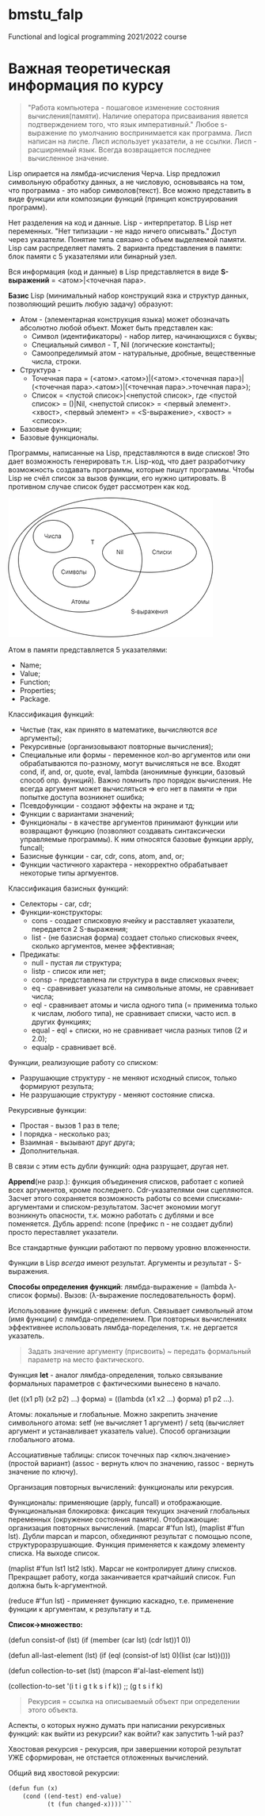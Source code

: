 # bmstu_falp
Functional and logical programming 2021/2022 course

# **Важная теоретическая информация по курсу**

> "Работа компьютера - пошаговое изменение состояния вычисления(памяти). Наличие оператора присваивания явяется подтверждением того, что язык императивный." Любое s-выражение по умолчанию воспринимается как программа.
> Лисп написан на лиспе. Лисп использует указатели, а не ссылки. Лисп - расширяемый язык. Всегда возвращается последнее вычисленное значение.
 
 Lisp опирается на лямбда-исчисления Черча. Lisp предложил символьную обработку данных, а не числовую, основываясь на том, что программа - это набор символов(текст). Все можно представить в виде функции или композиции функций (принцип конструирования программ). 
 
 Нет разделения на код и данные. Lisp - интерпретатор. В Lisp нет переменных. "Нет типизации - не надо ничего описывать." Доступ через указатели. Понятие типа связано с объем выделяемой памяти. Lisp сам распределяет память. 2 варианта представления в памяти: блок памяти с 5 указателями или бинарный узел.
 
 Вся информация (код и данные) в Lisp представляется в виде **S-выражений**  = <атом>|<точечная пара>. 
 
 **Базис** Lisp (минимальный набор конструкций язка и структур данных, позволяющий решить любую задачу) образуют: 
* Атом - (элементарная конструкция языка) может обозначать абсолютно любой объект. Может быть представлен как:
  + Символ (идентификаторы) - набор литер, начинающихся с буквы;
  + Специальный символ -  T, Nil (логические константы);
  + Самоопределимый атом - натуральные, дробные, вещественные числа, строки.
* Структура - 
  + Точечная пара = (<атом>.<атом>)|(<атом>.<точечная пара>)|(<точечная пара>.<атом>)|(<точечная пара>.>точечная пара>);
  + Список = <пустой список>|<непустой список>, где <пустой список> = ()|Nil, <непустой список> = <первый элемент>.<хвост>, <первый элемент> = <S-выражение>, <хвост> = <список>.
* Базовые функции;
* Базовые функционалы.

Программы, написанные на Lisp, представляются в виде списков! Это дает возможность генерировать т.н. Lisp-код, что дает разработчику возможность создавать программы, которые пишут программы. Чтобы Lisp не счёл список за вызов функции, его нужно цитировать. В противном случае список будет рассмотрен как код.

![Image alt](materials/pic_01.png)

Атом в памяти представляется 5 указателями:
* Name;
* Value;
* Function;
* Properties;
* Package.

Классификация функций:
* Чистые (так, как принято в математике, вычисляются *все* аргументы);
* Рекурсивные (организовывают повторные вычисления);
* Специальные или формы - переменное кол-во аргументов или они обрабатываются по-разному, могут вычисляться не все. Входят cond, if, and, or, quote, eval, lambda (анонимные функции, базовый способ опр. функций). Важно помнить про порядок вычисления. Не всегда аргумент может вычисляться => его нет в памяти => при попытке доступа возникнет ошибка;
* Псевдофункции - создают эффекты на экране и тд;
* Функции с вариантами значений;
* Функционалы - в качестве аргументов принимают функции или возвращают функцию (позволяют создавать синтаксически управляемые программы). К ним относятся базовые функции apply, funcall;
* Базисные функции - car, cdr, cons, atom, and, or;
* Функции частичного характера - некорректно обрабатывает некоторые типы аргмуентов.

Классификация базисных функций:
* Селекторы - car, cdr;
* Функции-конструкторы:
  + cons - создает списковую ячейку и расставляет указатели, передается 2 S-выражения;
  + list - (не базисная форма) создает столько списковых ячеек, сколько аргументов, менее эффективная;
* Предикаты:
  + null - пустая ли структура;
  + listp - список или нет;
  + consp - представлена ли структура в виде списковых ячеек;
  + eq - сравнивает указатели на символьные атомы, не сравнивает числа;
  + eql - сравнивает атомы и числа одного типа (= применима только к числам, любого типа), не сравнивает списки, часто исп. в других функциях;
  + equal - eql + списки, но не сравнивает числа разных типов (2 и 2.0);
  + equalp - сравнивает всё.

Функции, реализующие работу со списком:
* Разрушающие структуру - не меняют исходный список, только формируют результа;
* Не разрушающие структуру - меняют состояние списка.

Рекурсивные функции:
* Простая - вызов 1 раз в теле;
* I порядка - несколько раз;
* Взаимная - вызывают друг друга;
* Дополнительная.

В связи с этим есть дубли функций: одна разрущает, другая нет.

**Append**(не разр.): функция объединения списков, работает с копией всех аргументов, кроме последнего. Cdr-указателями они сцепляются. Засчет этого сохраняется возможность работы со всеми списками-аргументами и списком-результатом. Засчет экономии могут возникнуть опасности, т.к. можно работать с дублями и все поменяется.
Дубль append: ncone (префикс n - не создает дубли) просто переставляет указатели.

Все стандартные функции работают по первому уровню вложенности.

Функции в Lisp *всегда* имеют результат. Аргументы и результат - S-выражения.

**Способы определения функций**: лямбда-выражение = (lambda λ-список формы). Вызов: (λ-выражение последовательность форм).

Использование функций с именем: defun. Связывает символьный атом (имя функции) с лямбда-определением. При повторных вычислениях эффективнее использовать лямбда-поределения, т.к. не дергается указатель.

>Задать значение аргументу (присвоить) ~ передать формальный параметр на место фактического.

Функция **let** - аналог лямбда-определения, только связывание формальных параметров с фактическими вынесено в начало.

(let ((x1 p1) (x2 p2) ...) форма) = ((lambda (x1 x2 ...) форма) p1 p2 ...).

Атомы: локальные и глобальные. Можно закрепить значение символьного атома: setf (не вычисляет 1 аргумент) / setq (вычисляет аргумент и устанавливает указатель value). Способ организации глобального атома.

Ассоциативные таблицы: список точечных пар <ключ.значение> (простой вариант) (assoc - вернуть ключ по значению, rassoc - вернуть значение по ключу).

Организация повторных вычислений: функционалы или рекурсия.

Функционалы: применяющие (apply, funcall) и отображающие. Функциональная блокировка: фиксация текущих значений глобальных переменных (окружение состояния памяти).
Отображающие: организация повторных вычислений. (mapcar #'fun lst), (maplist #'fun lst). Дубли mapcan и mapcon, обхединяют результат с помощью ncone, структуроразрушающие. Функция применяется к каждому элементу списка. На выходе список.

(maplist #’fun lst1 lst2 lstk). Mapcar не контролирует длину списков. Прекращает работу, когда заканчивается кратчайший список. Fun должна быть k-аргументной.

(reduce #'fun lst) - применяет функцию каскадно, т.е. применение функции к аргументам, к результату и т.д.

**Список->множество:**

(defun consist-of (lst)
	(if (member (car lst) (cdr lst))1 0))

(defun all-last-element (lst)
	(if (eql (consist-of lst) 0)(list (car lst))()))

(defun collection-to-set (lst)
	(mapcon #'al-last-element lst))

(collection-to-set '(i t i g t k s i f k)) ;; (g t s i f k)

> Рекурсия = ссылка на описываемый объект при определении этого объекта.

Аспекты, о которых нужно думать при написании рекурсивных функций: как выйти из рекурсии? как войти? как запустить 1-ый раз?

Хвостовая рекурсия - рекурсия, при завершении которой результат УЖЕ сформирован, не отстается отложенных вычислений. 

Общий вид хвостовой рекурсии:

```
(defun fun (x)
	(cond ((end-test) end-value)
	       (t (fun changed-x))))```
	      

